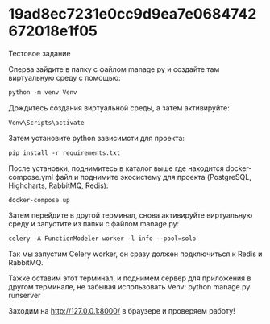 # 19ad8ec7231e0cc9d9ea7e0684742672018e1f05
Тестовое задание

Сперва зайдите в папку с файлом manage.py и создайте там виртуальную среду с помощью:
```diff
python -m venv Venv
```

Дождитесь создания виртуальной среды, а затем активируйте:
```diff
Venv\Scripts\activate
```

Затем установите python зависимсти для проекта:
```diff
pip install -r requirements.txt
```

После установки, поднимитесь в каталог выше где находится docker-compose.yml файл и поднимите экосистему для проекта
(PostgreSQL, Highcharts, RabbitMQ, Redis):
```diff
docker-compose up
```

Затем перейдите в другой терминал, снова активируйте виртуальную среду и запустите из папки с файлом manage.py:
```diff
celery -A FunctionModeler worker -l info --pool=solo
```
Так мы запустим Celery worker, он сразу должен подключиться к Redis и RabbitMQ.

Тажке оставим этот терминал, и поднимем сервер для приложения в другом терминале, не забывая использовать Venv:
python manage.py runserver

Заходим на http://127.0.0.1:8000/ в браузере и проверяем работу!
